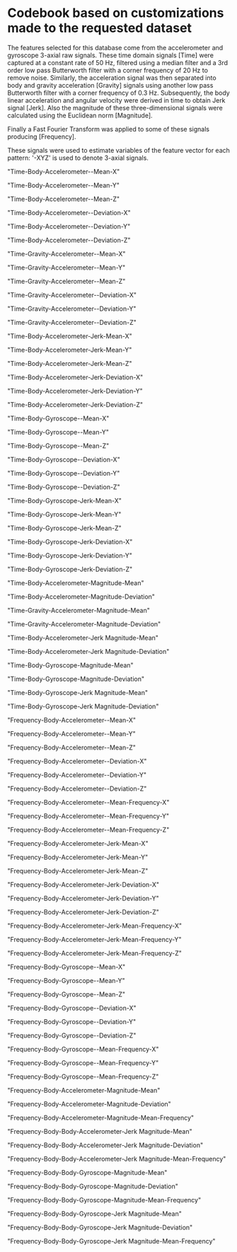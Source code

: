 # Codebook based on customizations made to the requested dataset


The features selected for this database come from the accelerometer and gyroscope 3-axial raw signals. 
These time domain signals [Time] were captured at a constant rate of 50 Hz, filtered using a median filter and a 3rd order low pass Butterworth filter with a corner frequency of 20 Hz to remove noise. 
Similarly, the acceleration signal was then separated into body and gravity acceleration [Gravity] signals using another low pass Butterworth filter with a corner frequency of 0.3 Hz. 
Subsequently, the body linear acceleration and angular velocity were derived in time to obtain Jerk signal [Jerk]. 
Also the magnitude of these three-dimensional signals were calculated using the Euclidean norm [Magnitude]. 

Finally a Fast Fourier Transform was applied to some of these signals producing [Frequency]. 

These signals were used to estimate variables of the feature vector for each pattern: '-XYZ' is used to denote 3-axial signals.

"Time-Body-Accelerometer--Mean-X"

"Time-Body-Accelerometer--Mean-Y"

"Time-Body-Accelerometer--Mean-Z"

"Time-Body-Accelerometer--Deviation-X"

"Time-Body-Accelerometer--Deviation-Y"

"Time-Body-Accelerometer--Deviation-Z"

"Time-Gravity-Accelerometer--Mean-X"

"Time-Gravity-Accelerometer--Mean-Y"

"Time-Gravity-Accelerometer--Mean-Z"

"Time-Gravity-Accelerometer--Deviation-X"

"Time-Gravity-Accelerometer--Deviation-Y"

"Time-Gravity-Accelerometer--Deviation-Z"

"Time-Body-Accelerometer-Jerk-Mean-X"

"Time-Body-Accelerometer-Jerk-Mean-Y"

"Time-Body-Accelerometer-Jerk-Mean-Z"

"Time-Body-Accelerometer-Jerk-Deviation-X"

"Time-Body-Accelerometer-Jerk-Deviation-Y"

"Time-Body-Accelerometer-Jerk-Deviation-Z"

"Time-Body-Gyroscope--Mean-X"

"Time-Body-Gyroscope--Mean-Y"

"Time-Body-Gyroscope--Mean-Z"

"Time-Body-Gyroscope--Deviation-X"

"Time-Body-Gyroscope--Deviation-Y"

"Time-Body-Gyroscope--Deviation-Z"

"Time-Body-Gyroscope-Jerk-Mean-X"

"Time-Body-Gyroscope-Jerk-Mean-Y"

"Time-Body-Gyroscope-Jerk-Mean-Z"

"Time-Body-Gyroscope-Jerk-Deviation-X"

"Time-Body-Gyroscope-Jerk-Deviation-Y"

"Time-Body-Gyroscope-Jerk-Deviation-Z"

"Time-Body-Accelerometer-Magnitude-Mean"

"Time-Body-Accelerometer-Magnitude-Deviation"

"Time-Gravity-Accelerometer-Magnitude-Mean"

"Time-Gravity-Accelerometer-Magnitude-Deviation"

"Time-Body-Accelerometer-Jerk Magnitude-Mean"

"Time-Body-Accelerometer-Jerk Magnitude-Deviation"

"Time-Body-Gyroscope-Magnitude-Mean"

"Time-Body-Gyroscope-Magnitude-Deviation"

"Time-Body-Gyroscope-Jerk Magnitude-Mean"

"Time-Body-Gyroscope-Jerk Magnitude-Deviation"

"Frequency-Body-Accelerometer--Mean-X"

"Frequency-Body-Accelerometer--Mean-Y"

"Frequency-Body-Accelerometer--Mean-Z"

"Frequency-Body-Accelerometer--Deviation-X"

"Frequency-Body-Accelerometer--Deviation-Y"

"Frequency-Body-Accelerometer--Deviation-Z"

"Frequency-Body-Accelerometer--Mean-Frequency-X"

"Frequency-Body-Accelerometer--Mean-Frequency-Y"

"Frequency-Body-Accelerometer--Mean-Frequency-Z"

"Frequency-Body-Accelerometer-Jerk-Mean-X"

"Frequency-Body-Accelerometer-Jerk-Mean-Y"

"Frequency-Body-Accelerometer-Jerk-Mean-Z"

"Frequency-Body-Accelerometer-Jerk-Deviation-X"

"Frequency-Body-Accelerometer-Jerk-Deviation-Y"

"Frequency-Body-Accelerometer-Jerk-Deviation-Z"

"Frequency-Body-Accelerometer-Jerk-Mean-Frequency-X"

"Frequency-Body-Accelerometer-Jerk-Mean-Frequency-Y"

"Frequency-Body-Accelerometer-Jerk-Mean-Frequency-Z"

"Frequency-Body-Gyroscope--Mean-X"

"Frequency-Body-Gyroscope--Mean-Y"

"Frequency-Body-Gyroscope--Mean-Z"

"Frequency-Body-Gyroscope--Deviation-X"

"Frequency-Body-Gyroscope--Deviation-Y"

"Frequency-Body-Gyroscope--Deviation-Z"

"Frequency-Body-Gyroscope--Mean-Frequency-X"

"Frequency-Body-Gyroscope--Mean-Frequency-Y"

"Frequency-Body-Gyroscope--Mean-Frequency-Z"

"Frequency-Body-Accelerometer-Magnitude-Mean"

"Frequency-Body-Accelerometer-Magnitude-Deviation"

"Frequency-Body-Accelerometer-Magnitude-Mean-Frequency"

"Frequency-Body-Body-Accelerometer-Jerk Magnitude-Mean"

"Frequency-Body-Body-Accelerometer-Jerk Magnitude-Deviation"

"Frequency-Body-Body-Accelerometer-Jerk Magnitude-Mean-Frequency"

"Frequency-Body-Body-Gyroscope-Magnitude-Mean"

"Frequency-Body-Body-Gyroscope-Magnitude-Deviation"

"Frequency-Body-Body-Gyroscope-Magnitude-Mean-Frequency"

"Frequency-Body-Body-Gyroscope-Jerk Magnitude-Mean"

"Frequency-Body-Body-Gyroscope-Jerk Magnitude-Deviation"

"Frequency-Body-Body-Gyroscope-Jerk Magnitude-Mean-Frequency"
